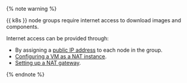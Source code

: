 {% note warning %}

{{ k8s }} node groups require internet access to download images and components.

Internet access can be provided through:
* By assigning a [public IP address](../../vpc/concepts/address.md#public-addresses) to each node in the group.
* [Configuring a VM as a NAT instance](../../tutorials/routing/nat-instance/index.md).
* [Setting up a NAT gateway](../../vpc/operations/create-nat-gateway.md).

{% endnote %}